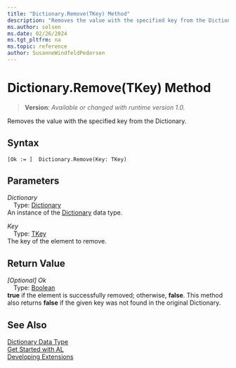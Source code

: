 ```yaml
---
title: "Dictionary.Remove(TKey) Method"
description: "Removes the value with the specified key from the Dictionary."
ms.author: solsen
ms.date: 02/26/2024
ms.tgt_pltfrm: na
ms.topic: reference
author: SusanneWindfeldPedersen
---
```

[//]: # (START>DO_NOT_EDIT)
[//]: # (IMPORTANT:Do not edit any of the content between here and the END>DO_NOT_EDIT.)
[//]: # (Any modifications should be made in the .xml files in the ModernDev repo.)
# Dictionary.Remove(TKey) Method
> **Version**: _Available or changed with runtime version 1.0._

Removes the value with the specified key from the Dictionary.


## Syntax
```AL
[Ok := ]  Dictionary.Remove(Key: TKey)
```
## Parameters
*Dictionary*  
&emsp;Type: [Dictionary](dictionary-data-type.md)  
An instance of the [Dictionary](dictionary-data-type.md) data type.  

*Key*  
&emsp;Type: [TKey](dictionary-data-type.md)  
The key of the element to remove.  


## Return Value
*[Optional] Ok*  
&emsp;Type: [Boolean](../boolean/boolean-data-type.md)  
**true** if the element is successfully removed; otherwise, **false**. This method also returns **false** if the given key was not found in the original Dictionary.


[//]: # (IMPORTANT: END>DO_NOT_EDIT)
## See Also
[Dictionary Data Type](dictionary-data-type.md)  
[Get Started with AL](../../devenv-get-started.md)  
[Developing Extensions](../../devenv-dev-overview.md)